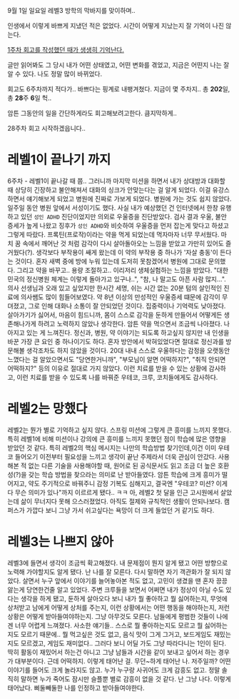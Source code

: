 
9월 1일 일요일 레벨3 방학의 막바지를 맞이하며..

인생에서 이렇게 바쁘게 지냈던 적은 없었다.
시간이 어떻게 지났는지 잘 기억이 나진 않는다.


[1주차 회고를 작성했던 때가 생생히 기억난다.](https://jong2.xyz/post/%EC%9A%B0%EC%95%84%ED%95%9C%ED%85%8C%ED%81%AC%EC%BD%94%EC%8A%A4%201%EC%A3%BC%EC%B0%A8%20%ED%9A%8C%EA%B3%A0) 

글만 읽어봐도 그 당시 내가 어떤 상태였고, 어떤 변화를 겪었고, 지금은 어떤지 나는 잘 알 수 있다.
나도 정말 많이 바뀌었다. 

회고도 6주차까지 적다가.. 바쁘다는 핑계로 내팽겨쳤다. 지금이 몇 주차지..
총 **202**일, 총 **28**주 **6**일 헉..

암튼 그동안의 일을 간단하게라도 회고해보려고한다. 큼지막하게.. 

28주차 회고 시작하겠읍니다..


# 레벨1이 끝나기 까지

6주차 - 레벨1이 끝나갈 때 쯤.. 그러니까 마지막 미션을 하면서 내가 상대방과 대화할 때 상당히 긴장하고 불안해져서 대화의 싱크가 안맞는다는 걸 알게 되었다. 이걸 유강스하면서 얘기해보게 되었고 병원에 진짜로 가보게 되었다. 병원에 가는 것도 쉽지 않았다. 일주일 동안 병원 앞에서 서성이기도 했다. 사실 내가 예상했던 건 인터넷에서 한창 유행하고 있던 `성인 ADHD` 진단이었지만 의외로 우울증을 진단받았다. 검사 결과 우울, 불안 증세가 높게 나왔고 징후가 `성인 ADHD`와 비슷하여 우울증을 먼저 잡는게 맞다고 하셨고 그렇게 따랐다.
프록틴(프로작)이라는 약을 먹게 되었는데 먹자마자 너무 무서웠다. 마치 꿈 속에서 깨어난 것 처럼 감각이 다시 살아돌아오는 느낌을 받았고 가만히 있어도 즐거웠다(?). 생각보다 부작용이 쌔게 왔는데 이 약의 부작용 중 하나가 '자살 충동'이 든다는 것이다. 혼자 새벽 중에 방에 누워 있는데 도저히 못참겠어서 병원에 그대로 문의했다.
그리고 약을 바꾸고.. 용량 조절하고.. 이리저리 생체실험하는 느낌을 받았다. "대한민국의 정신병원 체계는 이렇게 돌아가고 있구나..", "참, 나 말고도 아픈 사람 많지...". 의사 선생님과 오래 있고 싶었지만 한시간 세명, 쉬는 시간 없는 20분 텀의 살인적인 진료에 의사쌤도 많이 힘들어보였다.
약 8년 이상의 만성적인 우울증세 떄문에 감각이 무뎌졌고, 그로 인해 대화나 소통이 잘 안되었던 것이다. 집중력이나 기억력도 낮아졌다. 살아가기가 싫어서, 마음이 힘드니까, 몸이 스스로 감각을 둔하게 만들어서 어떻게든 생존해나가게 하려고 노력하지 않았나 생각한다.
암튼 약을 먹으면서 조금씩 나아졌다. 나아지고 있는 게 느껴진다. 정신과, 병원, 약 이야기는 되도록 하고싶지 않지만 내 인생을 바꾼 가장 큰 요인 중 하나이기도 하다. 혼자 방안에서 박혀있었다면 절대로 정신과를 방문해볼 생각조차도 하지 않았을 것이다. 20대 내내 스스로 우울하다는 감정을 오랫동안 느꼈다는 걸 알았으면서도 "당연한거니까", "부모님이 알면 어떡하지?", "취직 안되면 어떡하지?" 등의 이유로 절대로 가지 않았다. 이런 치료를 받을 수 있는 상황에 감사하고, 이런 치료를 받을 수 있도록 나를 바꿔준 우테코, 크루, 코치들에게도 감사하다.


# 레벨2는 망했다

레벨2는 뭔가 별로 기억하고 싶지 않다. 스프링 미션에 그렇게 큰 흥미를 느끼지 못했다. 특히 레벨1에 비해 미션이나 강의에 큰 흥미를 느끼지 못했던 점이 학습에 많은 영향을 받았던 것 같다. 특히 레벨2의 핵심 메시지는 나만의 학습방법 찾기인데,이건 이미 우테코 들어오기 이전부터 필요성을 느끼고 생각이 끝난 주제라서 더욱 관심이 안갔다. 사용해본 적 없는 다른 기술을 사용해야할 때, 원어로 된 공식문서도 읽고 조금 더 높은 호환성(?)을 갖는 학습 방법을 찾으라는 의미로 난 받아들였다. 
암튼 학습에 크게 흥미가 떨어지고, 약도 주기적으로 바꿔주니 감정 기복도 심해지고, 결국엔 "우테코? 미션? 이게 다 무슨 의미가 있나"까지 이르르게 됐다.. ㅋㅋ 아, 레벨2 첫 달을 인근 고시원에서 살았는데 삶이 무너지다 못해 으스러졌었다. 아직도 절제와 규칙적인 생활이 안되나보다. 캠퍼스가 가깝다 보니 그냥 가서 쉬고싶다는 욕망이 더 크게 들었던 거 같기도 하다.

# 레벨3는 나쁘지 않아

레벨3에 들면서 생각이 조금씩 확고해졌다. 내 문제점이 뭔지 알게 됐고 어떤 방향으로 노력해 가야할지도 알게 됐다. 난 나를 잘 모른다. 다시 말하면 자기 객관화가 잘 되지 않았다. 살면서 누구 앞에서 이야기를 늘어놓아본 적도 없고, 고민이 생겼을 땐 혼자 끙끙 앓는게 당연한건줄 알고 있었다. 주변 크루들을 보면서 어쩌면 내가 정상이 아닐 수도 있다는 생각을 하게 됐고, 둔하게 살아오다 보니 내가 뭘 좋아하고 뭘 싫어하는지, 무엇에 상처받고 남에게 어떻게 상처를 주는지, 이런 상황에서는 어떤 행동을 해야하는지, 저런 상황은 어떻게 받아들여야하는지. 그냥 아무것도 모른다.
남들에게 평범한 것들이 나에겐 너무 어렵게 느껴졌다. 사소한 얘기들.. 스스로 뭘 좋아하는지도 모르고 뭘 싫어하는지도 모르기 때문에.. 뭘 먹고싶은 것도 없고, 음식 맛이 그게 그거고, 보드게임도 재밌는지도 모르겠고, 게임도 재미없다.. 그러다 보니 어딜 가도 그냥 따라다니는 1인이 된다. 딱히 활동이 재밌어서 하는건 아니고 그냥 남들과 시간을 같이 보내고 싶어서 하는 경우가 대부분이다.
근데 어떡하지. 이렇게 태어난 걸. 무던~하게 태어난 나. 저주일까? 어떤 이야기를 들어도 크게 놀라지도 않고. 누가 누구랑 사귀어도 크게 감흥도 없고. 정말 솔직히 말하면 누가 죽어도 잠시만 슬플뿐 별로 감흥이 없을 것 같다.
난 그냥 나다. 이렇게 태어났다. 삐둘빼둘한 나를 인정하고 받아들여야한다.

